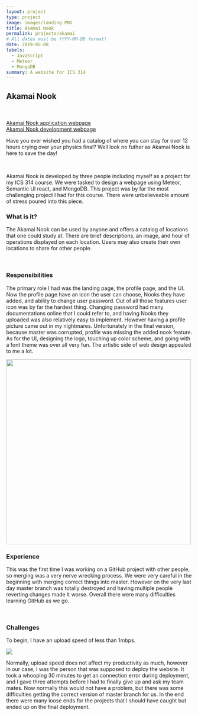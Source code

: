 ```yaml
---
layout: project
type: project
image: images/landing.PNG
title: Akamai Nook
permalink: projects/akamai
# All dates must be YYYY-MM-DD format!
date: 2019-05-08
labels:
  - JavaScript
  - Meteor 
  - MongoDB
summary: A website for ICS 314
---
```


<h2>Akamai Nook</h2>
<br>
<br>
<a href="http://akamainook.meteorapp.com">Akamai Nook application webpage</a>
<br>
<a href="https://akamainook.github.io/">Akamai Nook development webpage</a>

<p>
Have you ever wished you had a catalog of where you can stay for over 12 hours crying over your physics final? Well look no futher as Akamai Nook is here to save the day!
</p>

<br>
<p>Akamai Nook is developed by three people including myself as a project for my ICS 314 course. We were tasked to design a webpage using Meteor, Semantic UI react, and MongoDB. This project was by far the most challenging project I had for this course. There were unbelieveable amount of stress poured into this piece.

<br>
<h3>What is it?</h3>
<p>
The Akamai Nook can be used by anyone and offers a catalog of locations that one could study at. There are brief descriptions, an image, and hour of operations displayed on each location. Users may also create their own locations to share for other people.
</p>

<br>
<h3>Responsibilities</h3>
<p>
The primary role I had was the landing page, the profile page, and the UI. Now the profile page have an icon the user can choose, Nooks they have added, and ability to change user password. Out of all those features user icon was by far the hardest thing. Changing password had many documentations online that I could refer to, and having Nooks they uploaded was also relatively easy to implement. However having a profile picture came out in my nightmares. Unfortunately in the final version, because master was corrupted, profile was missing the added nook feature. As for the UI, designing the logo, touching up color scheme, and going with a font theme was over all very fun. The artistic side of web design appealed to me a lot. 
</p>
<image src ="/images/profile.PNG" width="500px">

<br>
<h3>Experience</h3>
<p>
This was the first time I was working on a GitHub project with other people, so merging was a very nerve wrecking process. We were very careful in the beginning with merging correct things into master. However on the very last day master branch was totally destroyed and having multiple people reverting changes made it worse. Overall there were many difficulties learning GitHub as we go. 
</p>

<br>
<h3>Challenges</h3>
<p>To begin, I have an upload speed of less than 1mbps.</p>
<image src ="/images/mbps.PNG">
<br>
<p>
Normally, upload speed does not affect my productivity as much, however in our case, I was the person that was supposed to deploy the website. It took a whooping 30 minutes to get an connection error during deployment, and I gave three attempts before I had to finally give up and ask my team mates. Now normally this would not have a problem, but there was some difficulties getting the correct version of master branch for us. In the end there were many loose ends for the projects that I should have caught but ended up on the final deployment. 
</p>


